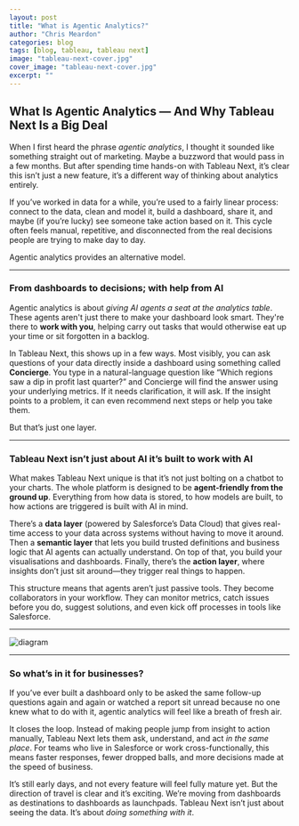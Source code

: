 ```yaml
---
layout: post
title: "What is Agentic Analytics?"
author: "Chris Meardon"
categories: blog
tags: [blog, tableau, tableau next]
image: "tableau-next-cover.jpg"
cover_image: "tableau-next-cover.jpg"
excerpt: ""
---
```


## **What Is Agentic Analytics — And Why Tableau Next Is a Big Deal**

When I first heard the phrase _agentic analytics_, I thought it sounded like something straight out of marketing. Maybe a buzzword that would pass in a few months. But after spending time hands-on with Tableau Next, it’s clear this isn’t just a new feature, it’s a different way of thinking about analytics entirely.

If you’ve worked in data for a while, you’re used to a fairly linear process: connect to the data, clean and model it, build a dashboard, share it, and maybe (if you’re lucky) see someone take action based on it. This cycle often feels manual, repetitive, and disconnected from the real decisions people are trying to make day to day.

Agentic analytics provides an alternative model.

---

### From dashboards to decisions; with help from AI

Agentic analytics is about _giving AI agents a seat at the analytics table_. These agents aren't just there to make your dashboard look smart. They're there to **work with you**, helping carry out tasks that would otherwise eat up your time or sit forgotten in a backlog.

In Tableau Next, this shows up in a few ways. Most visibly, you can ask questions of your data directly inside a dashboard using something called **Concierge**. You type in a natural-language question like “Which regions saw a dip in profit last quarter?” and Concierge will find the answer using your underlying metrics. If it needs clarification, it will ask. If the insight points to a problem, it can even recommend next steps or help you take them.

But that’s just one layer.

---

### Tableau Next isn’t just about AI it’s built to work with AI

What makes Tableau Next unique is that it’s not just bolting on a chatbot to your charts. The whole platform is designed to be **agent-friendly from the ground up**. Everything from how data is stored, to how models are built, to how actions are triggered is built with AI in mind.

There’s a **data layer** (powered by Salesforce’s Data Cloud) that gives real-time access to your data across systems without having to move it around. Then a **semantic layer** that lets you build trusted definitions and business logic that AI agents can actually understand. On top of that, you build your visualisations and dashboards. Finally, there’s the **action layer**, where insights don’t just sit around—they trigger real things to happen.

This structure means that agents aren’t just passive tools. They become collaborators in your workflow. They can monitor metrics, catch issues before you do, suggest solutions, and even kick off processes in tools like Salesforce.

---

![diagram]("assets/img/tableau-next/data-semantic-insight-action.png")

---

### So what’s in it for businesses?

If you’ve ever built a dashboard only to be asked the same follow-up questions again and again or watched a report sit unread because no one knew what to do with it, agentic analytics will feel like a breath of fresh air.

It closes the loop. Instead of making people jump from insight to action manually, Tableau Next lets them ask, understand, and act _in the same place_. For teams who live in Salesforce or work cross-functionally, this means faster responses, fewer dropped balls, and more decisions made at the speed of business.

It’s still early days, and not every feature will feel fully mature yet. But the direction of travel is clear and it’s exciting. We’re moving from dashboards as destinations to dashboards as launchpads. Tableau Next isn’t just about seeing the data. It’s about _doing something with it_.
